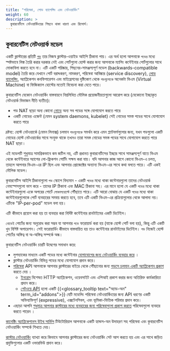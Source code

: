 ```yaml
---
title: "পরিষেবা, লোড ব্যালেন্সিং এবং নেটওয়ার্কিং"
weight: 60
description: >
  কুবারনেটিসে নেটওয়ার্কিংয়ের পিছনে থাকা ধারণা এবং রিসোর্স।
---
```


## কুবারনেটিস নেটওয়ার্ক মডেল

একটি ক্লাস্টারের প্রতিটি [`পড`](/bn/docs/concepts/workloads/pods/) তার নিজস্ব ক্লাস্টার-ওয়াইড আইপি ঠিকানা পায়।
এর অর্থ হলো আপনাকে `পডের` মধ্যে স্পষ্টভাবে লিঙ্ক তৈরি করার দরকার নেই 
এবং পোর্টগুলো হোস্ট করার জন্য আপনাকে ম্যাপিং কন্টেইনার পোর্টগুলোর সাথে মোকাবিলা করতে হবে না।
এটি একটি পরিষ্কার, পিছনের-সামঞ্জস্যপূর্ণ মডেল (backwards-compatible model) তৈরি করে 
যেখানে পোর্ট বরাদ্দকরণ, নামকরণ, পরিষেবা আবিষ্কার (service discovery), [লোড ব্যালেন্সিং](/bn/docs/concepts/services-networking/ingress/#load-balancing), অ্যাপ্লিকেশন কনফিগারেশন এবং মাইগ্রেশনের 
দৃষ্টিকোণ থেকে `পডগুলোকে` অনেকটা ভিএম (Virtual Machine) বা ফিজিক্যাল হোস্টের মতোই 
বিবেচনা করা যেতে পারে।

কুবারনেটিস যেকোন নেটওয়ার্কিং বাস্তবায়নে নিম্নলিখিত মৌলিক প্রয়োজনীয়তাগুলো আরোপ করে 
(যেকোনো ইচ্ছাকৃত নেটওয়ার্ক বিভাজন নীতি ব্যতীত):

   * পড NAT ছাড়া অন্য কোনো [নোডে](/docs/concepts/architecture/nodes/)
     অন্য সব পডের সঙ্গে যোগাযোগ করতে পারে
   * একটি নোডের এজেন্ট (যেমন system daemons, kubelet) সেই নোডের সমস্ত
     পডের সাথে যোগাযোগ করতে পারে

দ্রষ্টব্য: হোস্ট নেটওয়ার্কে (যেমন লিনাক্স) চলমান `পডগুলোকে` সমর্থন করে এমন প্ল্যাটফর্মগুলোর জন্য, 
যখন পডগুলো একটি নোডের হোস্ট নেটওয়ার্কের সাথে সংযুক্ত থাকে তখনও 
তারা সমস্ত নোডের সমস্ত পডের সাথে যোগাযোগ করতে পারে NAT ছাড়া ৷

এই মডেলটি শুধুমাত্র সামগ্রিকভাবে কম জটিল নয়, 
এটি প্রধানত কুবারনেটিসের ইচ্ছার সাথে সামঞ্জস্যপূর্ণ যাতে ভিএম থেকে কন্টেইনারে 
অ্যাপের লো-ফ্রিকশন পোর্টিং সক্ষম করা যায়। যদি আপনার কাজ আগে কোনো ভিএম-এ চলত, তাহলে আপনার ভিএম-এর IP ছিল এবং 
আপনার প্রোজেক্টের অন্যান্য ভিএম-এর সাথে কথা বলতে পারে। এটি একই মৌলিক মডেল।

কুবারনেটিস আইপি ঠিকানাগুলো `পড` স্কোপে বিদ্যমান - একটি `পডের` মধ্যে থাকা কন্টেনারগুলো 
তাদের নেটওয়ার্ক নেমস্পেসগুলো ভাগ করে - তাদের IP ঠিকানা এবং MAC ঠিকানা সহ।
এর মানে হলো যে একটি `পডের` মধ্যে থাকা কন্টেইনারগুলো একে অপরের পোর্টে `লোকালহোস্টে` পৌঁছাতে পারে।
এটি আরো বোঝায় যে একটি `পডের` মধ্যে থাকা কন্টেইনারগুলোকে পোর্ট ব্যবহারের সমন্বয় করতে হবে, 
তবে এটি একটি ভিএম-এর প্রক্রিয়াগুলোর থেকে আলাদা নয়। 
এটিকে "IP-per-pod" মডেল বলা হয়।

এটি কীভাবে প্রয়োগ করা হয় তা ব্যবহার করা নির্দিষ্ট কন্টেইনার রানটাইমের একটি ডিটেইল।

`নোডেই` পোর্টের জন্য অনুরোধ করা সম্ভব যা আপনার `পডে` ফরোয়ার্ড করা হয় 
(যাকে হোস্ট পোর্ট বলা হয়), কিন্তু এটি একটি খুব বিশিষ্ট অপারেশন। 
সেই ফরোয়ার্ডিং কীভাবে বাস্তবায়িত হয় তাও কন্টেইনার রানটাইমের ডিটেইল। 
`পড` নিজেই হোস্ট পোর্টের অস্তিত্ব বা অ-অস্তিত্ব সম্পর্কে অন্ধ।

কুবারনেটিস নেটওয়ার্কিং চারটি উদ্বেগের সমাধান করে:
- লুপব্যাকের মাধ্যমে একটি পডের মধ্যে কন্টেইনার [যোগাযোগের জন্য নেটওয়ার্কিং ব্যবহার করে](/bn/docs/concepts/services-networking/dns-pod-service/) ।
- ক্লাস্টার নেটওয়ার্কিং বিভিন্ন পডের মধ্যে যোগাযোগ প্রদান করে।
- [পরিষেবা](/bn/docs/concepts/services-networking/service/) API আপনাকে আপনার ক্লাস্টারের
   বাইরে থেকে পৌঁছানোর জন্য [পডসে চলমান একটি অ্যাপ্লিকেশন প্রকাশ](/docs/tutorials/services/connect-applications-service/)
   করতে দেয় ।
  - [ইনগ্রেস](/bn/docs/concepts/services-networking/ingress/) বিশেষত HTTP অ্যাপ্লিকেশন, ওয়েবসাইট
    এবং এপিআই প্রকাশ করার জন্য অতিরিক্ত কার্যকারিতা প্রদান করে।
  - [গেটওয়ে API](/bn/docs/concepts/services-networking/gateway/) হলো একটি {{<glossary_tooltip text="অ্যাড-অন" term_id="addons">}}
    যেটি মডেলিং পরিষেবা নেটওয়ার্কিংয়ের জন্য API ধরণের একটি অভিব্যক্তিপূর্ণ (expressive), এক্সটেনসিবল, এবং ভূমিকা-ভিত্তিক পরিবার প্রদান করে।
- এছাড়া আপনি [শুধুমাত্র আপনার ক্লাস্টারের মধ্যে ব্যবহারের জন্য পরিষেবাগুলো প্রকাশ করতে](/docs/concepts/services-networking/service-traffic-policy/)
  পরিষেবাগুলো ব্যবহার করতে পারেন ।

[কানেক্টিং অ্যাপ্লিকেশানস উইথ সার্ভিস](/bn/docs/tutorials/services/connect-applications-service/) টিউটোরিয়াল আপনাকে একটি হ্যান্ডস-অন উদাহরণ সহ পরিষেবা এবং কুবারনেটিস নেটওয়ার্কিং সম্পর্কে শিখতে দেয়।

[ক্লাস্টার নেটওয়ার্কিং](/bn/docs/concepts/cluster-administration/networking/) ব্যাখ্যা করে 
কিভাবে আপনার ক্লাস্টারের জন্য নেটওয়ার্কিং সেট আপ করতে হয় এবং এর সাথে জড়িত প্রযুক্তিগুলোর একটি ওভারভিউ প্রদান করে।
